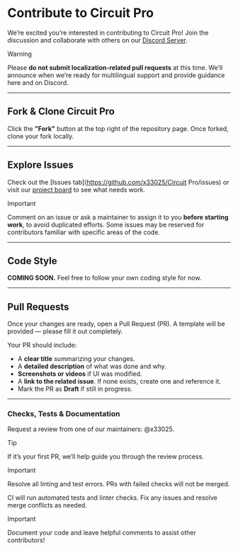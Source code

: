 # Contribute to Circuit Pro

We’re excited you’re interested in contributing to Circuit Pro! Join the discussion and collaborate with others on our [Discord Server](https://discord.gg/9tcV8dg5).

> [!WARNING]
> Please **do not submit localization-related pull requests** at this time. We’ll announce when we’re ready for multilingual support and provide guidance here and on Discord.

---

## Fork & Clone Circuit Pro

Click the **"Fork"** button at the top right of the repository page. Once forked, clone your fork locally.

---

## Explore Issues

Check out the [Issues tab](https://github.com/x33025/Circuit Pro/issues) or visit our [project board](https://github.com/users/x33025/projects/5) to see what needs work.

> [!IMPORTANT]
> Comment on an issue or ask a maintainer to assign it to you **before starting work**, to avoid duplicated efforts. Some issues may be reserved for contributors familiar with specific areas of the code.

---

## Code Style

**COMING SOON.** Feel free to follow your own coding style for now.

---

## Pull Requests

Once your changes are ready, open a Pull Request (PR). A template will be provided — please fill it out completely.

Your PR should include:
- A **clear title** summarizing your changes.
- A **detailed description** of what was done and why.
- **Screenshots or videos** if UI was modified.
- A **link to the related issue**. If none exists, create one and reference it.
- Mark the PR as **Draft** if still in progress.

---

### Checks, Tests & Documentation

Request a review from one of our maintainers: @x33025.

> [!TIP]
> If it’s your first PR, we’ll help guide you through the review process.

> [!IMPORTANT]
> Resolve all linting and test errors. PRs with failed checks will not be merged.

CI will run automated tests and linter checks. Fix any issues and resolve merge conflicts as needed.

> [!IMPORTANT]
> Document your code and leave helpful comments to assist other contributors!
